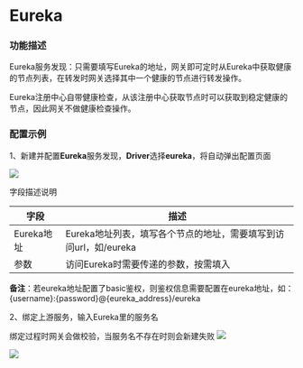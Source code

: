 # Eureka

### 功能描述

Eureka服务发现：只需要填写Eureka的地址，网关即可定时从Eureka中获取健康的节点列表，在转发时网关选择其中一个健康的节点进行转发操作。

Eureka注册中心自带健康检查，从该注册中心获取节点时可以获取到稳定健康的节点，因此网关不做健康检查操作。

### 配置示例
1、新建并配置**Eureka**服务发现，**Driver**选择**eureka**，将自动弹出配置页面

![](http://data.eolinker.com/course/hvZG76H8da1ce3741e99538b5f12cd04df7522cceea9d1d.gif)


字段描述说明

| 字段      | 描述                                                      |
|---------|---------------------------------------------------------|
| Eureka地址 | Eureka地址列表，填写各个节点的地址，需要填写到访问url，如/eureka                |
| 参数      | 访问Eureka时需要传递的参数，按需填入 |

**备注**：若eureka地址配置了basic鉴权，则鉴权信息需要配置在eureka地址，如：{username}:{password}@{eureka_address}/eureka

2、绑定上游服务，输入Eureka里的服务名

绑定过程时网关会做校验，当服务名不存在时则会新建失败
![](http://data.eolinker.com/course/bMT6KFmd1ae3f382ea114e719ad96a7332851b008651491.png)

![](http://data.eolinker.com/course/eTtNilpbcead1954fcbf4c902a7a0d79696f1bf1da6a287.gif)